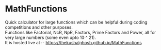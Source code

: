 # MathFunctions
Quick calculator for large functions which can be helpful during coding competitions and other purposes.<br>
Functions like Factorial, NcR, NpR, Factors, Prime Factors and Power, all for very large numbers (some even upto 10 ^ 21).<br>
It is hosted live at :- https://thekushalghosh.github.io/MathFunctions
